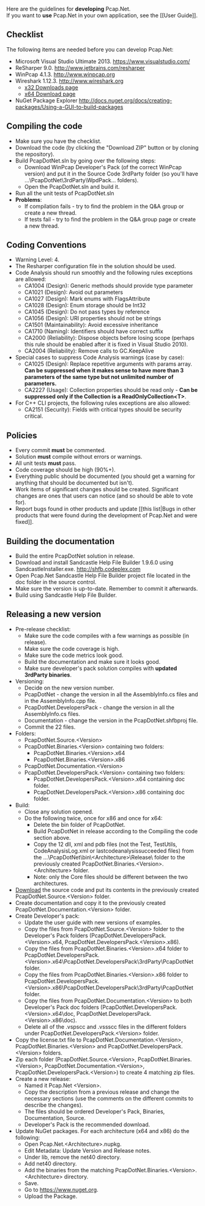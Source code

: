 Here are the guidelines for **developing** Pcap.Net.  
If you want to **use** Pcap.Net in your own application, see the [[User Guide]].

## Checklist
The following items are needed before you can develop Pcap.Net:
* Microsoft Visual Studio Ultimate 2013. <https://www.visualstudio.com/>
* ReSharper 9.0. <http://www.jetbrains.com/resharper>
* WinPcap 4.1.3. <http://www.winpcap.org>
* Wireshark 1.12.3. <http://www.wireshark.org>
  * [x32 Downloads page](http://www.wireshark.org/download/win32/all-versions/)
  * [x64 Download page](http://www.wireshark.org/download/win64/all-versions/)
* NuGet Package Explorer <http://docs.nuget.org/docs/creating-packages/Using-a-GUI-to-build-packages>

## Compiling the code
* Make sure you have the checklist.
* Download the code (by clicking the "Download ZIP" button or by cloning the repository).
* Build PcapDotNet.sln by going over the following steps:
  * Download WinPcap Developer's Pack (of the correct WinPcap version) and put it in the Source Code 3rdParty folder (so you'll have ...\PcapDotNet\3rdParty\WpdPack\... folders).
  * Open the PcapDotNet.sln and build it.
* Run all the unit tests of PcapDotNet.sln
* **Problems**:
  * If compilation fails - try to find the problem in the Q&A group or create a new thread.
  * If tests fail - try to find the problem in the Q&A group  page or create a new thread.

## Coding Conventions
* Warning Level: 4.
* The Resharper configuration file in the solution should be used.
* Code Analysis should run smoothly and the following rules exceptions are allowed:
  * CA1004 (Design): Generic methods should provide type parameter
  * CA1021 (Design): Avoid out parameters
  * CA1027 (Design): Mark enums with FlagsAttribute
  * CA1028 (Design): Enum storage should be Int32
  * CA1045 (Design): Do not pass types by reference
  * CA1056 (Design): URI properties should not be strings
  * CA1501 (Maintainability): Avoid excessive inheritance
  * CA1710 (Naming): Identifiers should have correct suffix
  * CA2000 (Reliability): Dispose objects before losing scope (perhaps this rule should be enabled after it is fixed in Visual Studio 2010).
  * CA2004 (Reliability): Remove calls to GC.KeepAlive
* Special cases to suppress Code Analysis warnings (case by case):
  * CA1025 (Design): Replace repetitive arguments with params array. **Can be suppressed when it makes sense to have more than 3 parameters of the same type but not unlimited number of parameters.**
  * CA2227 (Usage): Collection properties should be read only - **Can be suppressed only if the Collection is a ReadOnlyCollection&lt;T>**.
* For C++ CLI projects, the following rules exceptions are also allowed:
  * CA2151 (Security): Fields with critical types should be security critical.

## Policies
* Every commit **must** be commented.
* Solution **must** compile without errors or warnings.
* All unit tests **must** pass.
* Code coverage should be high (90%+).
* Everything public should be documented (you should get a warning for anything that should be documented but isn't).
* Work items of significant changes should be created. Significant changes are ones that users can notice (and so should be able to vote for).
* Report bugs found in other products and update [[this list|Bugs in other products that were found during the development of Pcap.Net and were fixed]].

## Building the documentation
* Build the entire PcapDotNet solution in release.
* Download and install Sandcastle Help File Builder 1.9.6.0 using SandcastleInstaller.exe. <http://shfb.codeplex.com>
* Open Pcap.Net Sandcastle Help File Builder project file located in the doc folder in the source control.
* Make sure the version is up-to-date. Remember to commit it afterwards.
* Build using Sandcastle Help File Builder.

## Releasing a new version
* Pre-release checklist:
  * Make sure the code compiles with a few warnings as possible (in release).
  * Make sure the code coverage is high.
  * Make sure the code metrics look good.
  * Build the documentation and make sure it looks good.
  * Make sure developer's pack solution compiles with **updated 3rdParty binaries**.
* Versioning:
  * Decide on the new version number.
  * PcapDotNet - change the version in all the AssemblyInfo.cs files and in the AssemblyInfo.cpp file.
  * PcapDotNet.DevelopersPack - change the version in all the AssemblyInfo.cs files.
  * Documentation - change the version in the PcapDotNet.shfbproj file.
  * Commit the 22 files.
* Folders:
  * PcapDotNet.Source.&lt;Version>
  * PcapDotNet.Binaries.&lt;Version> containing two folders:
    * PcapDotNet.Binaries.&lt;Version>.x64
    * PcapDotNet.Binaries.&lt;Version>.x86
  * PcapDotNet.Documentation.&lt;Version>
  * PcapDotNet.DevelopersPack.&lt;Version> containing two folders:
    * PcapDotNet.DevelopersPack.&lt;Version>.x64 containing doc folder.
    * PcapDotNet.DevelopersPack.&lt;Version>.x86 containing doc folder.
* Build:
  * Close any solution opened.
  * Do the following twice, once for x86 and once for x64:
    * Delete the bin folder of PcapDotNet.
    * Build PcapDotNet in release according to the Compiling the code section above.
    * Copy the 12 dll, xml and pdb files (not the Test, TestUtils, CodeAnalysisLog.xml or lastcodeanalysissucceeded files) from the ...\PcapDotNet\bin\\&lt;Architecture>\Release\ folder to the previously created PcapDotNet.Binaries.&lt;Version>.&lt;Architecture> folder.
    * Note: only the Core files should be different between the two architectures.
* [Download](https://github.com/PcapDotNet/Pcap.Net/archive/master.zip) the source code and put its contents in the previously created PcapDotNet.Source.&lt;Version> folder.
* Create documentation and copy it to the previously created PcapDotNet.Documentation.&lt;Version> folder.
* Create Developer's pack:
  * Update the user guide with new versions of examples.
  * Copy the files from PcapDotNet.Source.&lt;Version> folder to the Developer's Pack folders (PcapDotNet.DevelopersPack.&lt;Version>.x64, PcapDotNet.DevelopersPack.&lt;Version>.x86).
  * Copy the files from PcapDotNet.Binaries.&lt;Version>.x64 folder to PcapDotNet.DevelopersPack.&lt;Version>.x64\PcapDotNet.DevelopersPack\3rdParty\PcapDotNet folder.
  * Copy the files from PcapDotNet.Binaries.&lt;Version>.x86 folder to PcapDotNet.DevelopersPack.&lt;Version>.x86\PcapDotNet.DevelopersPack\3rdParty\PcapDotNet folder.
  * Copy the files from PcapDotNet.Documentation.&lt;Version> to both Developer's Pack doc folders (PcapDotNet.DevelopersPack.&lt;Version>.x64\doc, PcapDotNet.DevelopersPack.&lt;Version>.x86\doc).
  * Delete all of the .vspscc and .vssscc files in the different folders under PcapDotNet.DevelopersPack.&lt;Version> folder.
* Copy the license.txt file to PcapDotNet.Documentation.&lt;Version>, PcapDotNet.Binaries.&lt;Version> and PcapDotNet.DevelopersPack.&lt;Version> folders.
* Zip each folder (PcapDotNet.Source.&lt;Version>, PcapDotNet.Binaries.&lt;Version>, PcapDotNet.Documentation.&lt;Version>, PcapDotNet.DevelopersPack.&lt;Version>) to create 4 matching zip files.
* Create a new release:
  * Named it Pcap.Net &lt;Version>.
  * Copy the description from a previous release and change the necessary sections (use the comments on the different commits to describe the changes).
  * The files should be ordered Developer's Pack, Binaries, Documentation, Source.
  * Developer's Pack is the recommended download.
* Update NuGet packages. For each architecture (x64 and x86) do the following:
  * Open Pcap.Net.&lt;Architecture>.nupkg.
  * Edit Metadata: Update Version and Release notes.
  * Under lib, remove the net40 directory.
  * Add net40 directory.
  * Add the binaries from the matching PcapDotNet.Binaries.&lt;Version>.&lt;Architecture> directory.
  * Save.
  * Go to https://www.nuget.org.
  * Upload the Package.